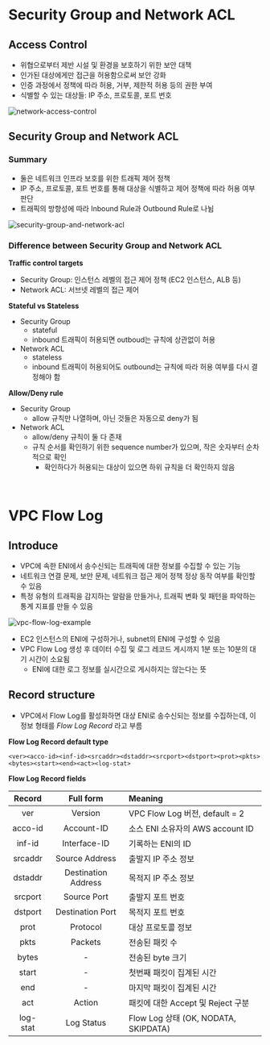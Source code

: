# Security Group and Network ACL

## Access Control

- 위협으로부터 제반 시설 및 환경을 보호하기 위한 보안 대책
- 인가된 대상에게만 접근을 허용함으로써 보안 강화
- 인증 과정에서 정책에 따라 허용, 거부, 제한적 허용 등의 권한 부여
- 식별할 수 있는 대상들: IP 주소, 프로토콜, 포트 번호

![network-access-control](https://github.com/nmin11/TIL/assets/75058239/01e1094e-ecf0-4ec8-85c5-52d5cedfc6ef)

## Security Group and Network ACL

### Summary

- 둘은 네트워크 인프라 보호를 위한 트래픽 제어 정책
- IP 주소, 프로토콜, 포트 번호를 통해 대상을 식별하고 제어 정책에 따라 허용 여부 판단
- 트래픽의 방향성에 따라 Inbound Rule과 Outbound Rule로 나뉨

![security-group-and-network-acl](https://github.com/nmin11/TIL/assets/75058239/7866cefb-4b40-4096-a58a-a41dc33007f4)

### Difference between Security Group and Network ACL

**Traffic control targets**

- Security Group: 인스턴스 레벨의 접근 제어 정책 (EC2 인스턴스, ALB 등)
- Network ACL: 서브넷 레벨의 접근 제어

**Stateful vs Stateless**

- Security Group
  - stateful
  - inbound 트래픽이 허용되면 outboud는 규칙에 상관없이 허용
- Network ACL
  - stateless
  - inbound 트래픽이 허용되어도 outbound는 규칙에 따라 허용 여부를 다시 결정해야 함

**Allow/Deny rule**

- Security Group
  - allow 규칙만 나열하며, 아닌 것들은 자동으로 deny가 됨
- Network ACL
  - allow/deny 규칙이 둘 다 존재
  - 규칙 순서를 확인하기 위한 sequence number가 있으며, 작은 숫자부터 순차적으로 확인
    - 확인하다가 허용되는 대상이 있으면 하위 규칙을 더 확인하지 않음

<br>

# VPC Flow Log

## Introduce

- VPC에 속한 ENI에서 송수신되는 트래픽에 대한 정보를 수집할 수 있는 기능
- 네트워크 연결 문제, 보안 문제, 네트워크 접근 제어 정책 정상 동작 여부를 확인할 수 있음
- 특정 유형의 트래픽을 감지하는 알람을 만들거나, 트래픽 변화 및 패턴을 파악하는 통계 지표를 만들 수 있음

![vpc-flow-log-example](https://github.com/nmin11/TIL/assets/75058239/63fc50d4-00b2-4ee3-b6bc-9f5b52ccfb80)

- EC2 인스턴스의 ENI에 구성하거나, subnet의 ENI에 구성할 수 있음
- VPC Flow Log 생성 후 데이터 수집 및 로그 레코드 게시까지 1분 또는 10분의 대기 시간이 소요됨
  - ENI에 대한 로그 정보를 실시간으로 게시하지는 않는다는 뜻

## Record structure

- VPC에서 Flow Log를 활성화하면 대상 ENI로 송수신되는 정보를 수집하는데, 이 정보 형태를 _Flow Log Record_ 라고 부름

**Flow Log Record default type**

```
<ver><acco-id><inf-id><srcaddr><dstaddr><srcport><dstport><prot><pkts><bytes><start><end><act><log-stat>
```

**Flow Log Record fields**

|  Record  |      Full form      | Meaning                              |
| :------: | :-----------------: | :----------------------------------- |
|   ver    |       Version       | VPC Flow Log 버전, default = 2       |
| acco-id  |     Account-ID      | 소스 ENI 소유자의 AWS account ID     |
|  inf-id  |    Interface-ID     | 기록하는 ENI의 ID                    |
| srcaddr  |   Source Address    | 출발지 IP 주소 정보                  |
| dstaddr  | Destination Address | 목적지 IP 주소 정보                  |
| srcport  |     Source Port     | 출발지 포트 번호                     |
| dstport  |  Destination Port   | 목적지 포트 번호                     |
|   prot   |      Protocol       | 대상 프로토콜 정보                   |
|   pkts   |       Packets       | 전송된 패킷 수                       |
|  bytes   |          -          | 전송된 byte 크기                     |
|  start   |          -          | 첫번째 패킷이 집계된 시간            |
|   end    |          -          | 마지막 패킷이 집계된 시간            |
|   act    |       Action        | 패킷에 대한 Accept 및 Reject 구분    |
| log-stat |     Log Status      | Flow Log 상태 (OK, NODATA, SKIPDATA) |

